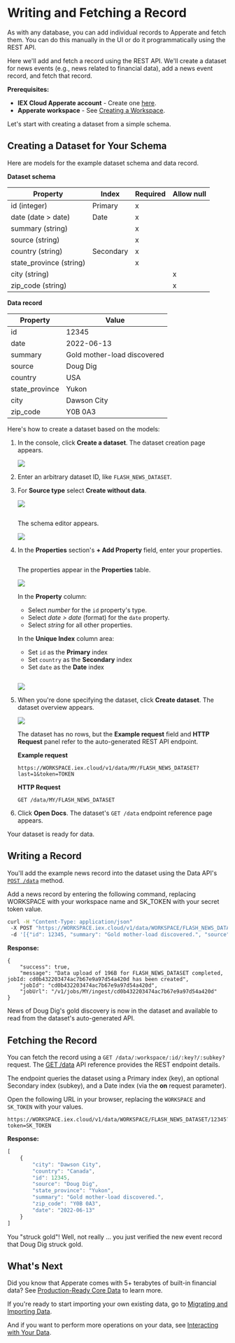 # Writing and Fetching a Record

As with any database, you can add individual records to Apperate and fetch them. You can do this manually in the UI or do it programmatically using the REST API.

Here we'll add and fetch a record using the REST API. We'll create a dataset for news events (e.g., news related to financial data), add a news event record, and fetch that record.

**Prerequisites:**

- **IEX Cloud Apperate account** - Create one [here](https://iexcloud.io/cloud-login#/register).
- **Apperate workspace** - See [Creating a Workspace](./creating-a-workspace.md). 

Let's start with creating a dataset from a simple schema.

## Creating a Dataset for Your Schema

Here are models for the example dataset schema and data record.

**Dataset schema**

| Property | Index | Required | Allow null |
| -------- | ----- | -------- | ---------- |
| id (integer)            | Primary | x |   |
| date (date > date)      | Date | x |   |
| summary (string)        |   | x |   |
| source (string)         |   | x |   |
| country (string)        | Secondary | x |   |
| state_province (string) |   | x |   |
| city (string)           |   |   | x |
| zip_code (string)       |   |   | x |

**Data record**

| **Property**   | **Value** |
| -------------- | --------------------------- |
| id             | 12345 |
| date           | 2022-06-13 |
| summary        | Gold mother-load discovered |
| source         | Doug Dig |
| country        | USA |
| state_province | Yukon |
| city           | Dawson City |
| zip_code       | Y0B 0A3 |

Here's how to create a dataset based on the models:

1. In the console, click **Create a dataset**. The dataset creation page appears.

    ![](./writing-and-fetching-a-record/create-a-dataset.png)

1. Enter an arbitrary dataset ID, like `FLASH_NEWS_DATASET`.

1. For **Source type** select **Create without data**.

    ![](./writing-and-fetching-a-record/create-dataset-without-data.png)

    ```{tip} Another easy way to create a dataset is to upload a sample data file (CSV or JSON) with the column names and an example record. Apperate automatically makes a best effort to detect column data types and indexes. See [Loading Data From a File](../migrating-and-importing-data/loading-data-from-a-file.md) to learn how.
    ```

    The schema editor appears.

    ![](./writing-and-fetching-a-record/schema-editor-no-data.png)

1. In the **Properties** section's **+ Add Property** field, enter your properties.

    ```{tip} A fast way to add properties is enter their names only and hit **Enter** after each one. After adding them by name, update each property's type and attributes in the table.
    ```

    The properties appear in the **Properties** table.

    ![](./writing-and-fetching-a-record/property-names-in-schema.png)

    In the **Property** column:
    
    - Select *number* for the `id` property's type.
    - Select *date > date* (format) for the `date` property.
    - Select *string* for all other properties.

    In the **Unique Index** column area:

    - Set `id` as the **Primary** index
    - Set `country` as the **Secondary** index
    - Set `date` as the **Date** index

    ```{note} For Primary and Secondary index properties, the empty star icon in a property box's top-right corner allows you to opt in either property to Apperate's symbolic metadata graph. For example, if you opt in an index property that holds financial symbols, Apperate's metadata graph associates 10+ [financial identifier](../reference/financial-identifiers.md) types with them.
    ```
    
    ![](./writing-and-fetching-a-record/write-fetch-record-schema.png)
    
1. When you're done specifying the dataset, click **Create dataset**. The dataset overview appears.

    ![](./writing-and-fetching-a-record/my-flash-dataset-empty.png)

    The dataset has no rows, but the **Example request** field and **HTTP Request** panel refer to the auto-generated REST API endpoint.

    **Example request**

    ```
    https://WORKSPACE.iex.cloud/v1/data/MY/FLASH_NEWS_DATASET?last=1&token=TOKEN
    ```
    
    **HTTP Request**
    
    ```
    GET /data/MY/FLASH_NEWS_DATASET
    ```

1. Click **Open Docs**. The dataset's `GET /data` endpoint reference page appears.

Your dataset is ready for data.

## Writing a Record

You'll add the example news record into the dataset using the Data API's [`POST /data`](https://iexcloud.io/docs/datasets-api/ingest-data) method.

Add a news record by entering the following command, replacing WORKSPACE with your workspace name and SK_TOKEN with your secret token value.

```bash
curl -H "Content-Type: application/json" 
 -X POST "https://WORKSPACE.iex.cloud/v1/data/WORKSPACE/FLASH_NEWS_DATASET?token=SK_TOKEN" 
 -d '[{"id": 12345, "summary": "Gold mother-load discovered.", "source": "Doug Dig", "country": "Canada", "state_province": "Yukon", "city": "Dawson City", "zip_code": "Y0B 0A3", "date": "2022-06-13"}]'
```

**Response:**

```
{
    "success": true,
    "message": "Data upload of 196B for FLASH_NEWS_DATASET completed, jobId: cd0b432203474ac7b67e9a97d54a420d has been created",
    "jobId": "cd0b432203474ac7b67e9a97d54a420d",
    "jobUrl": "/v1/jobs/MY/ingest/cd0b432203474ac7b67e9a97d54a420d"
}
```

News of Doug Dig's gold discovery is now in the dataset and available to read from the dataset's auto-generated API.

<!-- TODO end the writing article here. Link to reading/fetching article. Jim
## What's Next

Now that you've written to Apperate, why not read that data back? Learn how at [Reading Data From Apperate](./reading-data-from-apperate.md).

If you're interested in loading data other ways or migrating data to Apperate, please visit [Migrating and Importing Data](../migrating-and-importing-data.md).
-->

## Fetching the Record

You can fetch the record using a `GET /data/:workspace/:id/:key?/:subkey?` request. The [GET /data](https://iexcloud.io/docs/datasets-api/query-data) API reference provides the REST endpoint details. 

The endpoint queries the dataset using a Primary index (key), an optional Secondary index (subkey), and a Date index (via the **on** request parameter).

Open the following URL in your browser, replacing the `WORKSPACE` and `SK_TOKEN` with your values. 

```
https://WORKSPACE.iex.cloud/v1/data/WORKSPACE/FLASH_NEWS_DATASET/12345?token=SK_TOKEN
```

**Response:**

```javascript
[
    {
        "city": "Dawson City",
        "country": "Canada",
        "id": 12345,
        "source": "Doug Dig",
        "state_province": "Yukon",
        "summary": "Gold mother-load discovered.",
        "zip_code": "Y0B 0A3",
        "date": "2022-06-13"
    }
]
```

You "struck gold"! Well, not really ... you just verified the new event record that Doug Dig struck gold.

## What's Next

Did you know that Apperate comes with 5+ terabytes of built-in financial data? See [Production-Ready Core Data](./production-ready-core-data.md) to learn more.

If you're ready to start importing your own existing data, go to [Migrating and Importing Data](../migrating-and-importing-data.md).

And if you want to perform more operations on your data, see [Interacting with Your Data](../interacting-with-your-data.md).